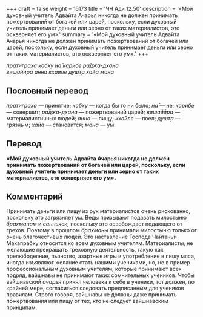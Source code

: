 +++
draft = false
weight = 15173
title = 'ЧЧ Ади 12.50'
description = '«Мой духовный учитель Адвайта Ачарья никогда не должен принимать пожертвований от богачей или царей, поскольку, если духовный учитель принимает деньги или зерно от таких материалистов, это оскверняет его ум».'
summary = '«Мой духовный учитель Адвайта Ачарья никогда не должен принимать пожертвований от богачей или царей, поскольку, если духовный учитель принимает деньги или зерно от таких материалистов, это оскверняет его ум».'
+++

_пратиграха кабху на̄ карибе ра̄джа-дхана  
вишайӣра анна кха̄иле душт̣а хайа мана_

## Пословный перевод

_пратиграха_ — принятие; _кабху_ — когда бы то ни было; _на̄_ — не; _карибе_ — совершит; _ра̄джа_\-_дхана_ — пожертвований царей; _вишайӣра_ — материалистичных людей; _анна_ — пищу; _кха̄иле_ — поел; _душт̣а_ — грязным; _хайа_ — становится; _мана_ — ум.

## Перевод

**«Мой духовный учитель Адвайта Ачарья никогда не должен принимать пожертвований от богачей или царей, поскольку, если духовный учитель принимает деньги или зерно от таких материалистов, это оскверняет его ум».**

## Комментарий

Принимать деньги или пищу из рук материалистов очень рискованно, поскольку это загрязняет ум. Веды призывают подавать милостыню _брахманам_ и _санньяси,_ поскольку это освобождает подающего от грехов. Поэтому в прошлом _брахманы_ принимали милостыню только от очень благочестивых людей. Это наставление Господа Чайтаньи Махапрабху относится ко всем духовным учителям. Материалисты, не желающие прекращать греховную деятельность, такую как прелюбодеяние, пьянство, азартные игры и употребление в пищу мяса, иногда изъявляют желание стать нашими учениками, но, не в пример профессиональным духовным учителям, которые принимают всех подряд, вайшнавы не принимают таких сомнительных учеников. Чтобы вайшнавский _ачарья_ принял человека к себе в ученики, тот должен, по крайней мере, согласиться следовать предписанным для учеников правилам. Строго говоря, вайшнавы не должны даже принимать пожертвования или пищу от тех, кто не следует вайшнавским принципам.
